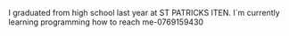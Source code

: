 I graduated from high school last year at ST PATRICKS ITEN.
I`m currently learning programming
how to reach me-0769159430

